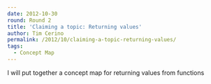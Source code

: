 ```yaml
---
date: 2012-10-30
round: Round 2
title: 'Claiming a topic: Returning values'
author: Tim Cerino
permalink: /2012/10/claiming-a-topic-returning-values/
tags:
  - Concept Map
---
```

I will put together a concept map for returning values from functions
